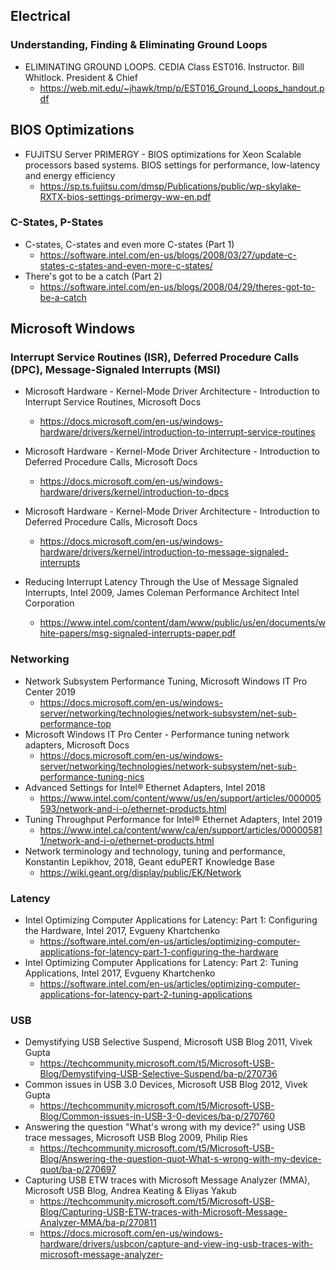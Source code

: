## Electrical
### Understanding, Finding & Eliminating Ground Loops
 * ELIMINATING GROUND LOOPS. CEDIA Class EST016. Instructor. Bill Whitlock. President & Chief
    * https://web.mit.edu/~jhawk/tmp/p/EST016_Ground_Loops_handout.pdf
    
## BIOS Optimizations
  * FUJITSU Server PRIMERGY - BIOS optimizations for Xeon Scalable processors based systems. BIOS settings for performance, low-latency and energy efficiency
    *  https://sp.ts.fujitsu.com/dmsp/Publications/public/wp-skylake-RXTX-bios-settings-primergy-ww-en.pdf
  
### C-States, P-States
   * C-states, C-states and even more C-states (Part 1)
      * https://software.intel.com/en-us/blogs/2008/03/27/update-c-states-c-states-and-even-more-c-states/
   * There's got to be a catch (Part 2)
      * https://software.intel.com/en-us/blogs/2008/04/29/theres-got-to-be-a-catch

## Microsoft Windows 
### Interrupt Service Routines (ISR), Deferred Procedure Calls (DPC), Message-Signaled Interrupts (MSI)
   * Microsoft Hardware - Kernel-Mode Driver Architecture - Introduction to Interrupt Service Routines, Microsoft Docs
      * https://docs.microsoft.com/en-us/windows-hardware/drivers/kernel/introduction-to-interrupt-service-routines
   * Microsoft Hardware - Kernel-Mode Driver Architecture - Introduction to Deferred Procedure Calls, Microsoft Docs
      * https://docs.microsoft.com/en-us/windows-hardware/drivers/kernel/introduction-to-dpcs
   * Microsoft Hardware - Kernel-Mode Driver Architecture - Introduction to Deferred Procedure Calls, Microsoft Docs
      * https://docs.microsoft.com/en-us/windows-hardware/drivers/kernel/introduction-to-message-signaled-interrupts
   
   * Reducing Interrupt Latency Through the Use of Message Signaled Interrupts, Intel 2009, James Coleman
Performance Architect Intel Corporation
      * https://www.intel.com/content/dam/www/public/us/en/documents/white-papers/msg-signaled-interrupts-paper.pdf
      
### Networking
   * Network Subsystem Performance Tuning, Microsoft Windows IT Pro Center 2019
      * https://docs.microsoft.com/en-us/windows-server/networking/technologies/network-subsystem/net-sub-performance-top
   * Microsoft Windows IT Pro Center - Performance tuning network adapters, Microsoft Docs
      * https://docs.microsoft.com/en-us/windows-server/networking/technologies/network-subsystem/net-sub-performance-tuning-nics
   * Advanced Settings for Intel® Ethernet Adapters, Intel 2018
      * https://www.intel.com/content/www/us/en/support/articles/000005593/network-and-i-o/ethernet-products.html
   * Tuning Throughput Performance for Intel® Ethernet Adapters, Intel 2019
      * https://www.intel.ca/content/www/ca/en/support/articles/000005811/network-and-i-o/ethernet-products.html
   * Network terminology and technology, tuning and performance, Konstantin Lepikhov, 2018, Geant eduPERT Knowledge Base
      * https://wiki.geant.org/display/public/EK/Network


### Latency
   * Intel Optimizing Computer Applications for Latency: Part 1: Configuring the Hardware, Intel 2017, Evgueny Khartchenko
      * https://software.intel.com/en-us/articles/optimizing-computer-applications-for-latency-part-1-configuring-the-hardware
   * Intel Optimizing Computer Applications for Latency: Part 2: Tuning Applications, Intel 2017, Evgueny Khartchenko
      * https://software.intel.com/en-us/articles/optimizing-computer-applications-for-latency-part-2-tuning-applications

### USB
   * Demystifying USB Selective Suspend, Microsoft USB Blog 2011, Vivek Gupta
      * https://techcommunity.microsoft.com/t5/Microsoft-USB-Blog/Demystifying-USB-Selective-Suspend/ba-p/270736
   * Common issues in USB 3.0 Devices, Microsoft USB Blog 2012, Vivek Gupta
      * https://techcommunity.microsoft.com/t5/Microsoft-USB-Blog/Common-issues-in-USB-3-0-devices/ba-p/270760
   * Answering the question "What's wrong with my device?" using USB trace messages, Microsoft USB Blog 2009, Philip Ries
      * https://techcommunity.microsoft.com/t5/Microsoft-USB-Blog/Answering-the-question-quot-What-s-wrong-with-my-device-quot/ba-p/270697
   * Capturing USB ETW traces with Microsoft Message Analyzer (MMA), Microsoft USB Blog, Andrea Keating & Eliyas Yakub
      * https://techcommunity.microsoft.com/t5/Microsoft-USB-Blog/Capturing-USB-ETW-traces-with-Microsoft-Message-Analyzer-MMA/ba-p/270811
      * https://docs.microsoft.com/en-us/windows-hardware/drivers/usbcon/capture-and-view-ing-usb-traces-with-microsoft-message-analyzer-
